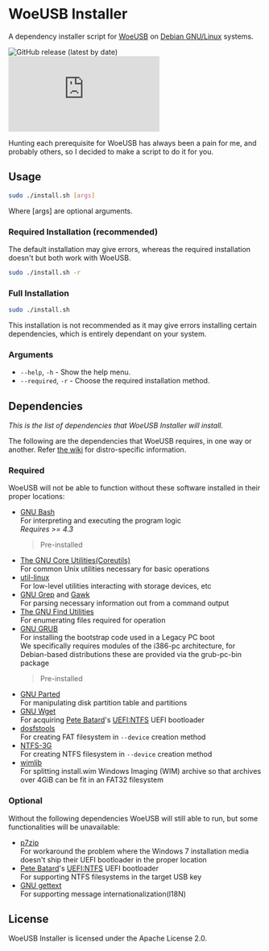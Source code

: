 # WoeUSB Installer

A dependency installer script for [WoeUSB](https://github.com/WoeUSB/WoeUSB) on [Debian GNU/Linux](https://en.wikipedia.org/wiki/Debian) systems.

![GitHub release (latest by date)](https://img.shields.io/github/v/release/joshjkk/woeusb-installer) ![GitHub file size in bytes](https://img.shields.io/github/size/joshjkk/woeusb-installer/installer.sh)

Hunting each prerequisite for WoeUSB has always been a pain for me, and probably others, so I decided to make a script to do it for you.

## Usage

``` bash
sudo ./install.sh [args]
```

Where [args] are optional arguments.

### Required Installation (recommended)

The default installation may give errors, whereas the required installation doesn't but both work with WoeUSB.

``` bash
sudo ./install.sh -r
```

### Full Installation

``` bash
sudo ./install.sh
```

This installation is not recommended as it may give errors installing certain dependencies, which is entirely dependant on your system.

### Arguments

- ```--help```, ```-h``` - Show the help menu.
- ```--required```, ```-r``` - Choose the required installation method.

## Dependencies

*This is the list of dependencies that WoeUSB Installer will install.*

The following are the dependencies that WoeUSB requires, in one way or another.  Refer [the wiki](https://github.com/WoeUSB/WoeUSB/wiki/Dependencies) for distro-specific information.

### Required

WoeUSB will not be able to function without these software installed in their proper locations:

* [GNU Bash](https://www.gnu.org/software/bash/)  
  For interpreting and executing the program logic  
  _Requires >= 4.3_
  > Pre-installed
* [The GNU Core Utilities(Coreutils)](https://www.gnu.org/software/coreutils/)  
  For common Unix utilities necessary for basic operations
* [util-linux](https://github.com/karelzak/util-linux)  
  For low-level utilities interacting with storage devices, etc
* [GNU Grep](https://www.gnu.org/software/grep/) and [Gawk](https://www.gnu.org/software/gawk/)  
  For parsing necessary information out from a command output
* [The GNU Find Utilities](https://www.gnu.org/software/findutils/)  
  For enumerating files required for operation
* [GNU GRUB](https://www.gnu.org/software/grub/)  
  For installing the bootstrap code used in a Legacy PC boot  
  We specifically requires modules of the i386-pc architecture, for Debian-based distributions these are provided via the grub-pc-bin package
  > Pre-installed
* [GNU Parted](https://www.gnu.org/software/parted/)  
  For manipulating disk partition table and partitions
* [GNU Wget](https://www.gnu.org/software/wget/)  
  For acquiring [Pete Batard](https://pete.akeo.ie/)'s [UEFI:NTFS](https://github.com/pbatard/uefi-ntfs) UEFI bootloader
* [dosfstools](https://github.com/dosfstools/dosfstools)  
  For creating FAT filesystem in `--device` creation method
* [NTFS-3G](https://www.tuxera.com/community/open-source-ntfs-3g/)  
  For creating NTFS filesystem in `--device` creation method
* [wimlib](https://wimlib.net/)  
  For splitting install.wim Windows Imaging (WIM) archive so that archives over 4GiB can be fit in an FAT32 filesystem

### Optional

Without the following dependencies WoeUSB will still able to run, but some functionalities will be unavailable:

* [p7zip](https://sourceforge.net/projects/p7zip/)  
  For workaround the problem where the Windows 7 installation media doesn't ship their UEFI bootloader in the proper location
* [Pete Batard](https://pete.akeo.ie/)'s [UEFI:NTFS](https://github.com/pbatard/uefi-ntfs) UEFI bootloader  
  For supporting NTFS filesystems in the target USB key
* [GNU gettext](https://www.gnu.org/software/gettext/)  
  For supporting message internationalization(I18N)

## License

WoeUSB Installer is licensed under the Apache License 2.0.
